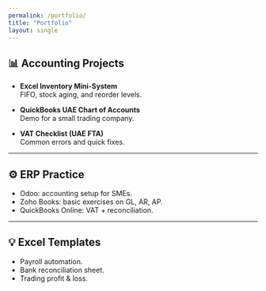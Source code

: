 ```yaml
---
permalink: /portfolio/
title: "Portfolio"
layout: single
---
```


## 📊 Accounting Projects

- **Excel Inventory Mini-System**  
  FIFO, stock aging, and reorder levels.

- **QuickBooks UAE Chart of Accounts**  
  Demo for a small trading company.

- **VAT Checklist (UAE FTA)**  
  Common errors and quick fixes.

---

## ⚙️ ERP Practice
- Odoo: accounting setup for SMEs.  
- Zoho Books: basic exercises on GL, AR, AP.  
- QuickBooks Online: VAT + reconciliation.

---

## 💡 Excel Templates
- Payroll automation.  
- Bank reconciliation sheet.  
- Trading profit & loss.
